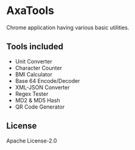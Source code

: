 # AxaTools
Chrome application having various basic utilities.

## Tools included
* Unit Converter
* Character Counter
* BMI Calculator
* Base 64 Encode/Decoder
* XML-JSON Converter
* Regex Tester
* MD2 & MD5 Hash
* QR Code Generator

## License
Apache License-2.0
